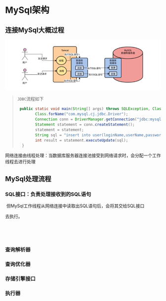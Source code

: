 # MySql架构

## 连接MySql大概过程

![image-20210413151039244](img/image-20210413151039244.png)

> `JDBC`流程如下
>
> ~~~java
>  public static void main(String[] args) throws SQLException, ClassNotFoundException {
>         Class.forName("com.mysql.cj.jdbc.Driver");
>         Connection conn = DriverManager.getConnection("jdbc:mysql://127.0.0.1:3306/imooc", "root", "root");
>         Statement statement = conn.createStatement();
>         statement = statement;
>         String sql = "insert into user(loginName,userName,password,sex)values('tom123','tom','123456',1)";
>         int result = statement.executeUpdate(sql);
>   }
> ~~~



网络连接由线程处理：当数据库服务器连接池接受到网络请求时，会分配一个工作线程去进行处理

## MySql处理流程



### SQL接口：负责处理接收到的SQL语句

​	但MySql工作线程从网络连接中读取出SQL语句后，会将其交给SQL接口

[^]: 即MySql提供的执行SQL语句的接口

去执行。

​	



​	

### 查询解析器



### 查询优化器



### 存储引擎接口



### 执行器